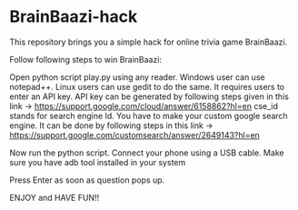 # BrainBaazi-hack

This repository brings you a simple hack for online trivia game BrainBaazi.

Follow following steps to win BrainBaazi:

Open python script play.py using any reader. Windows user can use notepad++. Linux users can use gedit to do the same.
It requires users to enter an API key. API key can be generated by following steps given in this link -> https://support.google.com/cloud/answer/6158862?hl=en
cse_id stands for search engine Id. You have to make your custom google search engine. It can be done by following steps in this link -> https://support.google.com/customsearch/answer/2649143?hl=en

Now run the python script.
Connect your phone using a USB cable.
Make sure you have adb tool installed in your system

Press Enter as soon as question pops up.

ENJOY and HAVE FUN!!
